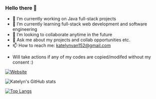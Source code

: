 ### Hello there 🌟

- 🔭 I’m currently working on Java full-stack projects
- 🌱 I’m currently learning full-stack web development and software engineering
- 👯 I’m looking to collaborate anytime in the future
- 💬 Ask me about my projects and collab opportunities etc. 
- 📫 How to reach me: katelynvan152@gmail.com
* Will take actions if any of my codes are copied/modifed without my consent :)

[![Website](https://img.shields.io/website?label=codeSTACKr.com&style=for-the-badge&url=https%3A%2F%2Fcodestackr.com)](https://yma-van2020.github.io/portfolio_site/)

![Katelyn's GitHub stats](https://github-readme-stats.vercel.app/api?username=Yma-Van2020&count_private=true&show_icons=true&theme=bear)

[![Top Langs](https://github-readme-stats.vercel.app/api/top-langs/?username=Yma-Van2020&langs_count=10)](https://github.com/Yma-Van2020/github-readme-stats)


